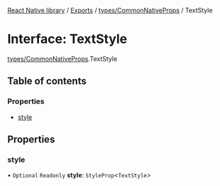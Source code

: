 [React Native library](../index.md) / [Exports](../modules.md) / [types/CommonNativeProps](../modules/types_CommonNativeProps.md) / TextStyle

# Interface: TextStyle

[types/CommonNativeProps](../modules/types_CommonNativeProps.md).TextStyle

## Table of contents

### Properties

- [style](types_CommonNativeProps.TextStyle.md#style)

## Properties

### style

• `Optional` `Readonly` **style**: `StyleProp`\<`TextStyle`\>
